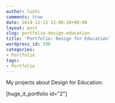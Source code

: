 ```yaml
---
author: luzhc
comments: true
date: 2014-12-13 12:00:10+00:00
layout: post
slug: portfolio-design-education
title: 'Portfolio: Design for Education'
wordpress_id: 396
categories:
- Portfolio
tags:
- Portfolio
---
```


My projects about Design for Education:

[huge_it_portfolio id="2"]
